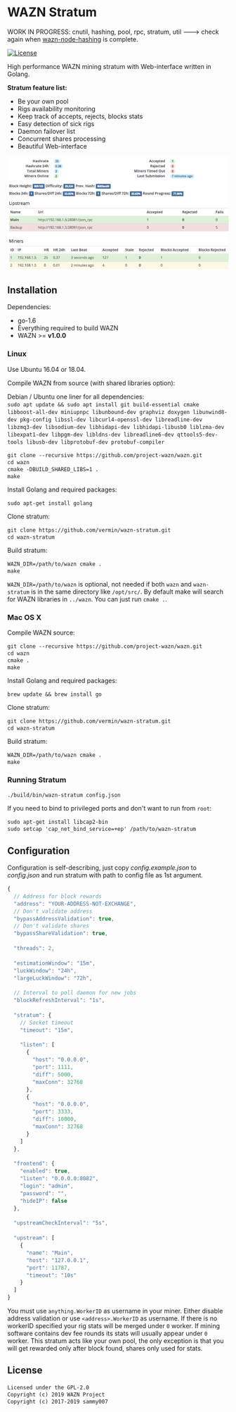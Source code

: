 WAZN Stratum
======================

WORK IN PROGRESS: cnutil, hashing, pool, rpc, stratum, util ---> check again when [wazn-node-hashing](https://github.com/vermin/wazn-node-hashing) is complete.

[![License](https://img.shields.io/badge/license-GPL--2.0-orange)](https://opensource.org/licenses/GPL-2.0)

High performance WAZN mining stratum with Web-interface written in Golang.

**Stratum feature list:**

* Be your own pool
* Rigs availability monitoring
* Keep track of accepts, rejects, blocks stats
* Easy detection of sick rigs
* Daemon failover list
* Concurrent shares processing
* Beautiful Web-interface

![](screenshot.png)

## Installation

Dependencies:

  * go-1.6
  * Everything required to build WAZN
  * WAZN >= **v1.0.0**

### Linux

Use Ubuntu 16.04 or 18.04.

Compile WAZN from source (with shared libraries option):

Debian / Ubuntu one liner for all dependencies:  
``` sudo apt update && sudo apt install git build-essential cmake libboost-all-dev miniupnpc libunbound-dev graphviz doxygen libunwind8-dev pkg-config libssl-dev libcurl4-openssl-dev libreadline-dev libzmq3-dev libsodium-dev libhidapi-dev libhidapi-libusb0 liblzma-dev libexpat1-dev libpgm-dev libldns-dev libreadline6-dev qttools5-dev-tools libusb-dev libprotobuf-dev protobuf-compiler ```

    git clone --recursive https://github.com/project-wazn/wazn.git
    cd wazn
    cmake -DBUILD_SHARED_LIBS=1 .
    make

Install Golang and required packages:

    sudo apt-get install golang

Clone stratum:

    git clone https://github.com/vermin/wazn-stratum.git
    cd wazn-stratum

Build stratum:

    WAZN_DIR=/path/to/wazn cmake .
    make

`WAZN_DIR=/path/to/wazn` is optional, not needed if both `wazn` and `wazn-stratum` is in the same directory like `/opt/src/`. By default make will search for WAZN libraries in `../wazn`. You can just run `cmake .`.

### Mac OS X

Compile WAZN source:

    git clone --recursive https://github.com/project-wazn/wazn.git
    cd wazn
    cmake .
    make

Install Golang and required packages:

    brew update && brew install go

Clone stratum:

    git clone https://github.com/vermin/wazn-stratum.git
    cd wazn-stratum

Build stratum:

    WAZN_DIR=/path/to/wazn cmake .
    make

### Running Stratum

    ./build/bin/wazn-stratum config.json

If you need to bind to privileged ports and don't want to run from `root`:

    sudo apt-get install libcap2-bin
    sudo setcap 'cap_net_bind_service=+ep' /path/to/wazn-stratum

## Configuration

Configuration is self-describing, just copy *config.example.json* to *config.json* and run stratum with path to config file as 1st argument.

```javascript
{
  // Address for block rewards
  "address": "YOUR-ADDRESS-NOT-EXCHANGE",
  // Don't validate address
  "bypassAddressValidation": true,
  // Don't validate shares
  "bypassShareValidation": true,

  "threads": 2,

  "estimationWindow": "15m",
  "luckWindow": "24h",
  "largeLuckWindow": "72h",

  // Interval to poll daemon for new jobs
  "blockRefreshInterval": "1s",

  "stratum": {
    // Socket timeout
    "timeout": "15m",

    "listen": [
      {
        "host": "0.0.0.0",
        "port": 1111,
        "diff": 5000,
        "maxConn": 32768
      },
      {
        "host": "0.0.0.0",
        "port": 3333,
        "diff": 10000,
        "maxConn": 32768
      }
    ]
  },

  "frontend": {
    "enabled": true,
    "listen": "0.0.0.0:8082",
    "login": "admin",
    "password": "",
    "hideIP": false
  },

  "upstreamCheckInterval": "5s",

  "upstream": [
    {
      "name": "Main",
      "host": "127.0.0.1",
      "port": 11787,
      "timeout": "10s"
    }
  ]
}
```

You must use `anything.WorkerID` as username in your miner. Either disable address validation or use `<address>.WorkerID` as username. If there is no workerID specified your rig stats will be merged under `0` worker. If mining software contains dev fee rounds its stats will usually appear under `0` worker. This stratum acts like your own pool, the only exception is that you will get rewarded only after block found, shares only used for stats.

## License
```
Licensed under the GPL-2.0
Copyright (c) 2019 WAZN Project
Copyright (c) 2017-2019 sammy007
```

